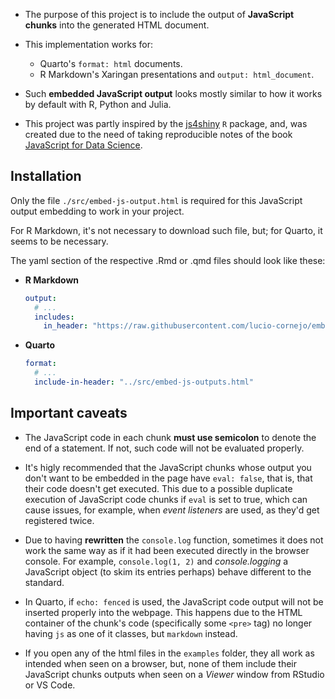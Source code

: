 - The purpose of this project is to include
the output of **JavaScript chunks** into the
generated HTML document.

- This implementation works for:
    - Quarto's `format: html` documents.
    - R Markdown's Xaringan presentations and `output: html_document`.

- Such **embedded JavaScript output** looks mostly
similar to how it works by default with
R, Python and Julia.

- This project was partly inspired by the
[js4shiny](https://github.com/gadenbuie/js4shiny) 
`R` package, and, was created due to the need
of taking reproducible notes of the 
book [JavaScript for Data Science](https://third-bit.com/js4ds/).

## Installation

Only the file `./src/embed-js-output.html` is required for
this JavaScript output embedding to work in your project.

For R Markdown, it's not necessary to download such file,
but; for Quarto, it seems to be necessary.

The yaml section of the respective .Rmd or .qmd files should look like these:

- **R Markdown**
    ```yaml
    output:
      # ...
      includes:
        in_header: "https://raw.githubusercontent.com/lucio-cornejo/embed-javascript-output/main/src/embed-js-outputs.html"
    ```
- **Quarto**
    ```yaml
    format:
      # ...
      include-in-header: "../src/embed-js-outputs.html"
    ```

## Important caveats

- The JavaScript code in each chunk **must use semicolon**
to denote the end of a statement. If not, such code
will not be evaluated properly.

- It's higly recommended that the JavaScript chunks whose
output you don't want to be embedded in the page have
`eval: false`, that is, that their code doesn't get executed.
This due to a possible duplicate execution of JavaScript
code chunks if `eval` is set to true, which can cause
issues, for example, when *event listeners* are used,
as they'd get registered twice.

- Due to having **rewritten** the `console.log` function,
sometimes it does not work the same way as if it had been
executed directly in the browser console. For example,
`console.log(1, 2)` and *console.logging* a JavaScript
object (to skim its entries perhaps) behave different
to the standard.

- In Quarto, if `echo: fenced` is used, the JavaScript code
output will not be inserted properly into the webpage.
This happens due to the HTML container of the chunk's
code (specifically some `<pre>` tag) no longer having `js`
as one of it classes, but `markdown` instead.

- If you open any of the html files in the `examples` folder,
they all work as intended when seen on a browser, but, 
none of them include their JavaScript chunks outputs when
seen on a *Viewer* window from RStudio or VS Code.
